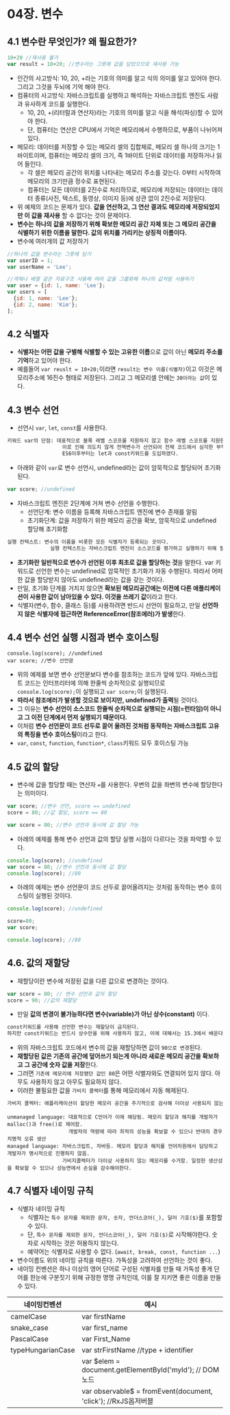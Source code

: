 # 04장. 변수
## 4.1 변수란 무엇인가? 왜 필요한가?
```js
10+20 //재사용 불가
var result = 10+20; //변수라는 그릇에 값을 담았으므로 재사용 가능
```
- 인간의 사고방식: 10, 20, +라는 기호의 의미를 알고 식의 의미를 알고 있어야 한다. 그리고 그것을 두뇌에 기억 해야 한다.
- 컴퓨터의 사고방식: 자바스크립트를 실행하고 해석하는 자바스크립트 엔진도 사람과 유사하게 코드를 실행한다.
    - 10, 20, +(리터럴과 연산자)라는 기호의 의미를 알고 식을 해석(파싱)할 수 있어야 한다.
    - 단, 컴퓨터는 연산은 CPU에서 기억은 메모리에서 수행하므로, 부품이 나뉘어져있다. 
- 메모리: 데이터를 저장할 수 있는 메모리 셀의 집합체로, 메모리 셀 하나의 크기는 1바이트이며, 컴퓨터는 메모리 셀의 크기, 즉 1바이트 단위로 데이터를 저장하거나 읽어 들인다.
    - 각 셀은 메모리 공간의 위치를 나타내는 메모리 주소를 갖는다. 0부터 시작하여 메모리의 크기만큼 정수로 표현된다.
    - 컴퓨터는 모든 데이터를 2진수로 처리하므로, 메모리에 저장되는 데이터는 데이터 종류(사진, 텍스트, 동영상, 이미지 등)에 상관 없이 2진수로 저장된다.   
- 위 예제의 코드는 문제가 있다. **값을 연산하고, 그 연산 결과도 메모리에 저장되었지만 이 값을 재사용** 할 수 없다는 것이 문제이다.
- **변수는 하나의 값을 저장하기 위해 확보한 메모리 공간 자체 또는 그 메모리 공간을 식별하기 위한 이름을 말한다. 값의 위치를 가리키는 상징적 이름이다.**
- 변수에 여러개의 값 저장하기
```js
//하나의 값을 변수라는 그릇에 담기
var userID = 1;
var userName = 'Lee';

//객체나 배열 같은 자료구조 사용해 여러 값을 그룹화해 하나의 값처럼 사용하기
var user = {id: 1, name: 'Lee'};
var users = [
  {id: 1, name: 'Lee'};
  {id: 2, name: 'Kim'};
];
```

## 4.2 식별자
- **식별자는 어떤 값을 구별해 식별할 수 있는 고유한 이름**으로 값이 아닌 **메모리 주소를 기억**하고 있어야 한다.
- 예를들어 `var reuslt = 10+20;`이라면 `result는 변수 이름(식별자)`이고 이것은 메모리주소에 16진수 형태로 저장된다. 그리고 그 메모리셀 안에는 `30이라는 값`이 있다.

## 4.3 변수 선언
- 선언시 `var`, `let`, `const`를 사용한다.
```markdown
키워드 var의 단점: 대표적으로 블록 레벨 스코프를 지원하지 않고 함수 레벨 스코프를 지원한다.
                  이로 인해 의도치 않게 전역변수가 선언되어 전체 코드에서 심각한 부작용이 발생하기도 한다.
                  ES6이후부터는 let과 const키워드를 도입하였다.
```

- 아래와 같이 `var`로 변수 선언시, undefined라는 값이 암묵적으로 할당되어 초기화된다.
```js
var score; //undefined
```
- 자바스크립트 엔진은 2단계에 거쳐 변수 선언을 수행한다.
  - 선언단계: 변수 이름을 등록해 자바스크립트 엔진에 변수 존재를 알림
  - 초기화단계: 값을 저장하기 위한 메모리 공간을 확보, 암묵적으로 undefined 할당해 초기화함

```markdown
실행 컨텍스트: 변수의 이름을 비롯한 모든 식별자가 등록되는 곳이다.
              실행 컨텍스트는 자바스크립트 엔진이 소스코드를 평가하고 실행하기 위해 필요한 환경을 제공하고 실제 코드 실행 결과를 관리하는 영역이다.
```

- **초기화란 일반적으로 변수가 선언된 이후 최초로 값을 할당하는 것**을 말한다. var 키워드로 선언한 변수는 undefined로 암묵적인 초기화가 자동 수행된다. 따라서 어떠한 값을 할당받지 않아도 undefined라는 값을 갖는 것이다.
- 만일, 초기화 단계를 거치지 않으면 **확보된 메모리공간에는 이전에 다른 애플리케이션이 사용한 값이 남아있을 수 있다. 이것을 쓰레기 값**이라고 한다.
- 식별자(변수, 함수, 클래스 등)를 사용하려면 반드시 선언이 필요하고, 만일 **선언하지 않은 식별자에 접근하면 ReferenceError(참조에러)가 발생**한다. 

## 4.4 변수 선언 실행 시점과 변수 호이스팅
```
console.log(score); //undefined
var score; //변수 선언문
```
- 위의 예제를 보면 변수 선언문보다 변수를 참조하는 코드가 앞에 있다. 자바스크립트 코드는 인터프리터에 의해 한줄씩 순차적으로 실행되므로 `console.log(score);`이 실행되고 `var score;`이 실행된다.
- **따라서 참조에러가 발생할 것으로 보이지만, undefined가 출력**될 것이다.
- 그 이유는 **변수 선언이 소스코드 한줄씩 순차적으로 실행되는 시점(=런타임)이 아니고 그 이전 단계에서 먼저 실행되기 때문이다.**
- 이처럼 **변수 선언문이 코드 선두로 끌어 올려진 것처럼 동작하는 자바스크립트 고유의 특징을 변수 호이스팅**이라고 한다.
- `var`, `const`, `function`, `function*`, `class`키워드 모두 호이스팅 가능

## 4.5 값의 할당
- 변수에 값을 할당할 때는 연산자 `=`를 사용한다. 우변의 값을 좌변의 변수에 할당한다는 의미이다.
```js
var score; //변수 선언, score == undefined
score = 80; //값 할당, score == 80

var score = 80; //변수 선언과 동시에 값 할당 가능
```

- 아래의 예제를 통해 변수 선언과 값의 할당 실행 시점이 다르다는 것을 파악할 수 있다.
```js
console.log(score); //undefined
var score = 80; //변수 선언과 동시에 값 할당
console.log(score); //80
```

- 아래의 예제는 변수 선언문이 코드 선두로 끌어올려지는 것처럼 동작하는 변수 호이스팅이 실행된 것이다.
```js
console.log(score); //undefined

score=80;
var score;

console.log(score); //80
```

## 4.6. 값의 재할당
- 재할당이란 변수에 저장된 값을 다른 값으로 변경하는 것이다.
```js
var score = 80; // 변수 선언과 값의 할당
score = 90; //값의 재할당
```

- 만일 **값의 변경이 불가능하다면 변수(variable)가 아닌 상수(constant)** 이다.
```markdown
const키워드를 사용해 선언한 변수는 재할당이 금지된다.
하지만 const키워드는 반드시 상수만을 위해 사용하지 않고, 이에 대해서는 15.3에서 배운다.
```

- 위의 자바스크립트 코드에서 변수의 값을 재할당하면 값이 `90으로 변경`된다.
- **재할당된 값은 기존의 공간에 덮어쓰기 되는게 아니라 새로운 메모리 공간을 확보하고 그 공간에 숫자 값을 저장**한다.
- 그러면 `기존에 메모리에 저장됐던 값인 80`은 어떤 식별자와도 연결되어 있지 않다. 아무도 사용하지 않고 아무도 필요하지 않다.
- 이러한 불필요한 값을 `가비지 콜렉터`를 통해 메모리에서 자동 해제된다.
```markdown
가비지 콜렉터: 애플리케이션이 할당한 메모리 공간을 주기적으로 검사해 더이상 사용되지 않는 메모리를 해제하는 기능을 말한다.
```

```unmanaged language와 managed language
unmanaged language: 대표적으로 C언어가 이에 해당됨. 메모리 할당과 해지를 개발자가 malloc()과 free()로 제어함.
                    개발자의 역량에 따라 최적의 성능을 확보할 수 있으나 반대의 경우 치명적 오류 생산
managed language: 자바스크립트, 자바등. 메모리 할당과 해지를 언어차원에서 담당하고 개발자가 명시적으로 진행하지 않음.
                  가비지콜렉터가 더이상 사용하지 않는 메모리를 수거함. 일정한 생산성을 확보할 수 있으나 성능면에서 손실을 감수해야한다.
```

## 4.7 식별자 네이밍 규칙
- 식별자 네이밍 규칙
  - 식별자는 `특수 문자를 제외한 문자, 숫자, 언더스코어(_), 달러 기호($)`를 포함할 수 있다.
  - 단, `특수 문자를 제외한 문자, 언더스코어(_), 달러 기호($)`로 시작해야한다. 숫자로 시작하는 것은 허용하지 않는다.
  - 예약어는 식별자로 사용할 수 없다. (`await, break, const, function ...`)
- 변수이름도 위의 네이밍 규칙을 따른다. 가독성을 고려하여 선언하는 것이 좋다.
- 네이밍 컨벤션은 하나 이상의 영어 단어로 구성된 식별자를 만들 때 가독성 좋게 단어를 한눈에 구분짓기 위해 규정한 명명 규칙인데, 이를 잘 지키면 좋은 이름을 만들 수 있다.

|네이밍컨벤션|예시|
|---|---|
|camelCase|var firstName|
|snake_case|var first_name|
|PascalCase|var First_Name|
|typeHungarianCase|var strFirstName //type + identifier|
||var $elem = document.getElementById('myId'); // DOM 노드|
||var observable$ = fromEvent(document, 'click'); //RxJS옵저버블|
